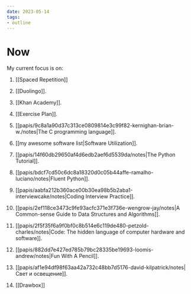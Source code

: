 ```yaml
---
date: 2023-05-14
tags:
- outline
---
```


# Now

My current focus is on:

1. [[Spaced Repetition]]

2. [[Duolingo]].

3. [[Khan Academy]].

4. [[Exercise Plan]].

5. [[papis/9c8a1a90d37c313ce0809814e3c99f82-kernighan-brian-w./notes|The C programming language]].

6. [[my awesome software list|Software Utilization]].

7. [[papis/14f60db29650af4d6edb2aef6d5539da/notes|The Python Tutorial]].

8. [[papis/bdcf7cd50c6dc8a18320d0c05b44affe-ramalho-luciano/notes|Fluent Python]].

9. [[papis/aabfa212b360ace00b30ea98b5b2aba1-interviewcake/notes|Coding Interview Practice]].

10. [[papis/2ef118ce3473c9fe93acfc371e3f736e-wengrow-jay/notes|A Common-sense Guide to Data Structures and Algorithms]].

11. [[papis/2f5f35f6a9f0bf0c8b514e6c119de480-petzold-charles/notes|Code: The hidden language of computer hardware and software]].

12. [[papis/882dd7e427ed785b79bc28335be19693-loomis-andrew/notes|Fun With A Pencil]].

13. [[papis/af1e94df98f63aa42a732c48bb7d5176-david-kilpatrick/notes|Свет и освещение]].

14. [[Drawbox]]
